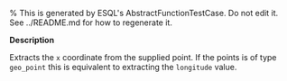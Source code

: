 % This is generated by ESQL's AbstractFunctionTestCase. Do not edit it. See ../README.md for how to regenerate it.

**Description**

Extracts the `x` coordinate from the supplied point. If the points is of type `geo_point` this is equivalent to extracting the `longitude` value.

